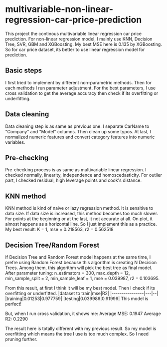 # multivariable-non-linear-regression-car-price-prediction
This project the continous multivariable linear regression car price prediction. 
For non-linear regression model, I mainly use KNN, Decision Tree, SVR, GBM and XGBoosting. My best MSE here is 0.135 by XGBoosting. So for car price dataset, its better to use linear regression model for prediction. 

## Basic steps
I first tried to implement by different non-parametric methods. Then for each methods I run parameter adjustment. For the best parameters, I use cross validation to get the average accuracy then check if its overfitting or underfitting. 

## Data cleaning
Data cleaning step is as same as previous one. I separate CarName to "Company" and "Model" columns. Then clean up some typos. At last, I normalized numeric features and convert category features into numeric variables. 

## Pre-checking
Pre-checking process is as same as multivariable linear regression. I checked normally, linearity, independence and homoscedasticity.
For outlier part, I checked residual, high leverage points and cook's distance. 

## KNN method
KNN method is kind of naive or lazy regression method. It is sensitive to data size. If data size is increased, this method becomes too much slower. For points at the beginning or at the last, it not accurate at all. On plot, it almost happens as a horizontal line. So I just implement this as a practice. 
My best result: 
K = 1, mse = 0.218563, r2 = 0.562518

## Decision Tree/Random Forest
If Decision Tree and Random Forest model happens at the same time, I prefre using Random Forest because this algorithm is creating N Decision Trees. Among them, this algorithm will pick the best tree as final model. 
After parameter tuning: 
n_estimators = 300, max_depth = 12, min_sample_split = 2, min_sample_leaf = 1, mse = 0.039987, r2 = 0.103695.

From this result, at first I think it will be my best model. Then I check if its overfitting or underfitted. 
|dataset to train|mse|R2|
|----------------|---|--|
|training|0.01253|0.977759|
|testing|0.039986|0.91996|
This model is perfect!

But, when I run cross validation, it shows me:
Average MSE: 0.1947
Average R2: 0.2290

The result here is totally different with my previous result. So my model is overfitting which means the tree I use is too much complex. So I need pruning further. 




